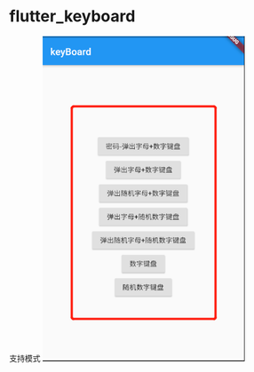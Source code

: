 # flutter_keyboard

支持模式
 ![image](https://github.com/hxw-haha/flutter_keyboard/raw/master/支持模式.png)
